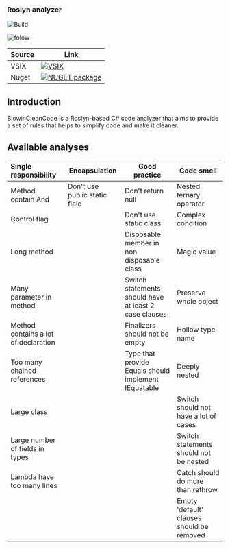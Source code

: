 ### Roslyn analyzer

![Build](https://github.com/blowin/BlowinCleanCode/actions/workflows/dotnet.yml/badge.svg)

![folow](https://img.shields.io/github/followers/blowin?style=social)

| Source      | Link |
| ----------- | ----------- |
| VSIX        | [![VSIX](https://img.shields.io/visual-studio-marketplace/i/Blowin.1)](https://marketplace.visualstudio.com/items?itemName=Blowin.1)       |
| Nuget       | [![NUGET package](https://img.shields.io/nuget/v/Blowin.CleanCode.svg)](https://www.nuget.org/packages/Blowin.CleanCode/)        |

## Introduction

BlowinCleanCode is a Roslyn-based C# code analyzer that aims to provide a set of rules that helps to simplify code and make it cleaner.

## Available analyses

| Single responsibility                | Encapsulation                 | Good practice                                         | Code smell                                |
| :----------------------------------- | ----------------------------- | ----------------------------------------------------- | ----------------------------------------- |
| Method contain And                   | Don't use public static field | Don't return null                                     | Nested ternary operator                   |
| Control flag                         |                               | Don't use static class                                | Complex condition                         |
| Long method                          |                               | Disposable member in non disposable class             | Magic value                               |
| Many parameter in method             |                               | Switch statements should have at least 2 case clauses | Preserve whole object                     |
| Method contains a lot of declaration |                               | Finalizers should not be empty                        | Hollow type name                          |
| Too many chained references          |                               | Type that provide Equals should implement IEquatable  | Deeply nested                             |
| Large class                          |                               |                                                       | Switch should not have a lot of cases     |
| Large number of fields in types      |                               |                                                       | Switch statements should not be nested    |
| Lambda have too many lines           |                               |                                                       | Catch should do more than rethrow         |
|                                      |                               |                                                       | Empty 'default' clauses should be removed |

